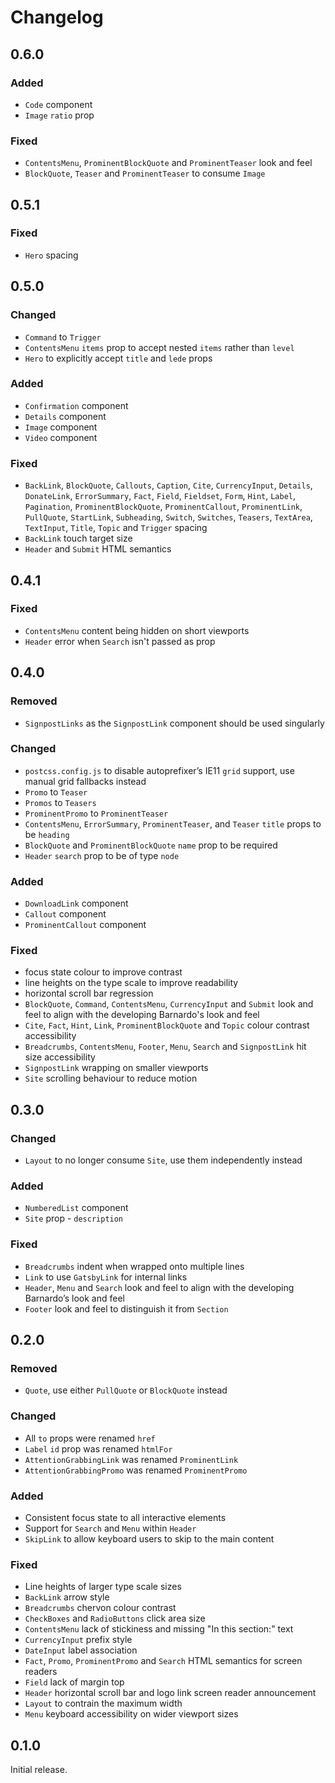 # Changelog

## 0.6.0

### Added

- `Code` component
- `Image` `ratio` prop

### Fixed

- `ContentsMenu`, `ProminentBlockQuote` and `ProminentTeaser` look and feel
- `BlockQuote`, `Teaser` and `ProminentTeaser` to consume `Image`

## 0.5.1

### Fixed

- `Hero` spacing

## 0.5.0

### Changed

- `Command` to `Trigger`
- `ContentsMenu` `items` prop to accept nested `items` rather than `level`
- `Hero` to explicitly accept `title` and `lede` props

### Added

- `Confirmation` component
- `Details` component
- `Image` component
- `Video` component

### Fixed

- `BackLink`, `BlockQuote`, `Callouts`, `Caption`, `Cite`, `CurrencyInput`, `Details`, `DonateLink`, `ErrorSummary`, `Fact`, `Field`, `Fieldset`, `Form`, `Hint`, `Label`, `Pagination`, `ProminentBlockQuote`, `ProminentCallout`, `ProminentLink`, `PullQuote`, `StartLink`, `Subheading`, `Switch`, `Switches`, `Teasers`, `TextArea`, `TextInput`, `Title`, `Topic` and `Trigger` spacing
- `BackLink` touch target size
- `Header` and `Submit` HTML semantics

## 0.4.1

### Fixed

- `ContentsMenu` content being hidden on short viewports
- `Header` error when `Search` isn't passed as prop

## 0.4.0

### Removed

- `SignpostLinks` as the `SignpostLink` component should be used singularly

### Changed

- `postcss.config.js` to disable autoprefixer’s IE11 `grid` support, use manual grid fallbacks instead
- `Promo` to `Teaser`
- `Promos` to `Teasers`
- `ProminentPromo` to `ProminentTeaser`
- `ContentsMenu`, `ErrorSummary`, `ProminentTeaser`, and `Teaser` `title` props to be `heading`
- `BlockQuote` and `ProminentBlockQuote` `name` prop to be required
- `Header` `search` prop to be of type `node`

### Added

- `DownloadLink` component
- `Callout` component
- `ProminentCallout` component

### Fixed

- focus state colour to improve contrast
- line heights on the type scale to improve readability
- horizontal scroll bar regression
- `BlockQuote`, `Command`, `ContentsMenu`, `CurrencyInput` and `Submit` look and feel to align with the developing Barnardo's look and feel
- `Cite`, `Fact`, `Hint`, `Link`, `ProminentBlockQuote` and `Topic` colour contrast accessibility
- `Breadcrumbs`, `ContentsMenu`, `Footer`, `Menu`, `Search` and `SignpostLink` hit size accessibility
- `SignpostLink` wrapping on smaller viewports
- `Site` scrolling behaviour to reduce motion

## 0.3.0

### Changed

- `Layout` to no longer consume `Site`, use them independently instead

### Added

- `NumberedList` component
- `Site` prop - `description`

### Fixed

- `Breadcrumbs` indent when wrapped onto multiple lines
- `Link` to use `GatsbyLink` for internal links
- `Header`, `Menu` and `Search` look and feel to align with the developing Barnardo’s look and feel
- `Footer` look and feel to distinguish it from `Section`

## 0.2.0

### Removed

- `Quote`, use either `PullQuote` or `BlockQuote` instead

### Changed

- All `to` props were renamed `href`
- `Label` `id` prop was renamed `htmlFor`
- `AttentionGrabbingLink` was renamed `ProminentLink`
- `AttentionGrabbingPromo` was renamed `ProminentPromo`

### Added

- Consistent focus state to all interactive elements
- Support for `Search` and `Menu` within `Header`
- `SkipLink` to allow keyboard users to skip to the main content

### Fixed

- Line heights of larger type scale sizes
- `BackLink` arrow style
- `Breadcrumbs` chervon colour contrast
- `CheckBoxes` and `RadioButtons` click area size
- `ContentsMenu` lack of stickiness and missing "In this section:" text
- `CurrencyInput` prefix style
- `DateInput` label association
- `Fact`, `Promo`, `ProminentPromo` and `Search` HTML semantics for screen readers
- `Field` lack of margin top
- `Header` horizontal scroll bar and logo link screen reader announcement
- `Layout` to contrain the maximum width
- `Menu` keyboard accessibility on wider viewport sizes

## 0.1.0

Initial release.
